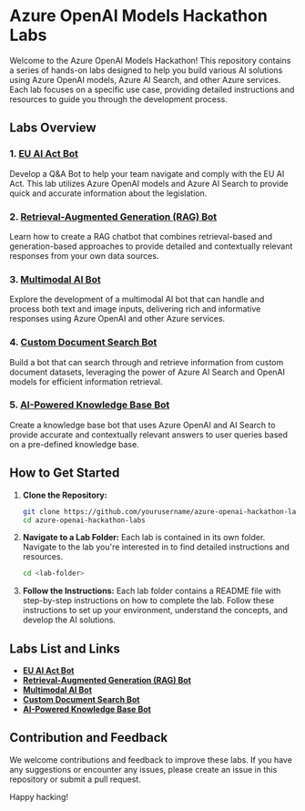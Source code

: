 # Azure OpenAI Models Hackathon Labs

Welcome to the Azure OpenAI Models Hackathon! This repository contains a series of hands-on labs designed to help you build various AI solutions using Azure OpenAI models, Azure AI Search, and other Azure services. Each lab focuses on a specific use case, providing detailed instructions and resources to guide you through the development process.

## Labs Overview

### 1. [EU AI Act Bot](./EU_AI_Act_Bot)
Develop a Q&A Bot to help your team navigate and comply with the EU AI Act. This lab utilizes Azure OpenAI models and Azure AI Search to provide quick and accurate information about the legislation.

### 2. [Retrieval-Augmented Generation (RAG) Bot](./RAG_Bot)
Learn how to create a RAG chatbot that combines retrieval-based and generation-based approaches to provide detailed and contextually relevant responses from your own data sources.

### 3. [Multimodal AI Bot](./Multimodal_AI_Bot)
Explore the development of a multimodal AI bot that can handle and process both text and image inputs, delivering rich and informative responses using Azure OpenAI and other Azure services.

### 4. [Custom Document Search Bot](./Custom_Document_Search_Bot)
Build a bot that can search through and retrieve information from custom document datasets, leveraging the power of Azure AI Search and OpenAI models for efficient information retrieval.

### 5. [AI-Powered Knowledge Base Bot](./Knowledge_Base_Bot)
Create a knowledge base bot that uses Azure OpenAI and AI Search to provide accurate and contextually relevant answers to user queries based on a pre-defined knowledge base.

## How to Get Started

1. **Clone the Repository:**
   ```sh
   git clone https://github.com/yourusername/azure-openai-hackathon-labs.git
   cd azure-openai-hackathon-labs
   ```

2. **Navigate to a Lab Folder:**
   Each lab is contained in its own folder. Navigate to the lab you're interested in to find detailed instructions and resources.
   ```sh
   cd <lab-folder>
   ```

3. **Follow the Instructions:**
   Each lab folder contains a README file with step-by-step instructions on how to complete the lab. Follow these instructions to set up your environment, understand the concepts, and develop the AI solutions.

## Labs List and Links

- **[EU AI Act Bot](./EU_AI_Act_Bot)**
- **[Retrieval-Augmented Generation (RAG) Bot](./RAG_Bot)**
- **[Multimodal AI Bot](./Multimodal_AI_Bot)**
- **[Custom Document Search Bot](./Custom_Document_Search_Bot)**
- **[AI-Powered Knowledge Base Bot](./Knowledge_Base_Bot)**

## Contribution and Feedback

We welcome contributions and feedback to improve these labs. If you have any suggestions or encounter any issues, please create an issue in this repository or submit a pull request.

Happy hacking!


